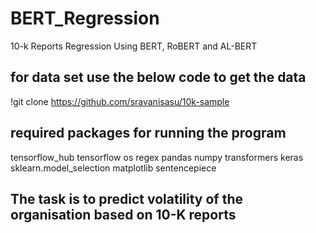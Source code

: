 # BERT_Regression
10-k Reports Regression Using BERT, RoBERT and AL-BERT


## for data set use the below code to get the data ##
!git clone https://github.com/sravanisasu/10k-sample


## required packages for running the program ##
tensorflow_hub
tensorflow
os
regex
pandas
numpy
transformers
keras
sklearn.model_selection
matplotlib
sentencepiece

## The task is to predict volatility of the organisation based on 10-K reports

